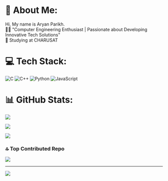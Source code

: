 # 💫 About Me:
Hi, My name is Aryan Parikh.<br>👨‍💻 "Computer Engineering Enthusiast | Passionate about Developing Innovative Tech Solutions"<br>📍 Studying at CHARUSAT

# 💻 Tech Stack:
![C](https://img.shields.io/badge/c-%2300599C.svg?style=for-the-badge&logo=c&logoColor=white) ![C++](https://img.shields.io/badge/c++-%2300599C.svg?style=for-the-badge&logo=c%2B%2B&logoColor=white) ![Python](https://img.shields.io/badge/python-%233776ab.svg?style=for-the-badge&logo=python&logoColor=white) ![JavaScript](https://img.shields.io/badge/javascript-%23f7df1e.svg?style=for-the-badge&logo=javascript&logoColor=black)

# 📊 GitHub Stats:
![](https://github-readme-stats.vercel.app/api?username=Aryan-B-Parikh&theme=radical&hide_border=false&include_all_commits=false&count_private=false)<br/>

![](https://github-readme-streak-stats.herokuapp.com/?user=Aryan-B-Parikh&theme=radical&hide_border=false)<br/>

![](https://github-readme-stats.vercel.app/api/top-langs/?username=Aryan-B-Parikh&theme=radical&hide_border=false&include_all_commits=false&count_private=false&layout=compact)

### 🔝 Top Contributed Repo
![](https://github-contributor-stats.vercel.app/api?username=Aryan-B-Parikh&limit=5&theme=radical&combine_all_yearly_contributions=true)

---

[![](https://visitcount.itsvg.in/api?id=Aryan-B-Parikh&icon=0&color=0)](https://visitcount.itsvg.in)

<!-- Proudly created with GPRM ( https://gprm.itsvg.in ) -->
